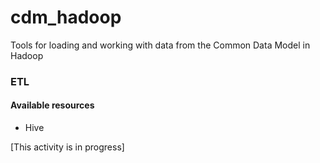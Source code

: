 # cdm_hadoop
Tools for loading and working with data from the Common Data Model in Hadoop

### ETL
#### Available resources
- Hive 


[This activity is in progress]
